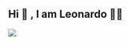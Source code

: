 
<h2>Hi 👋 , I am Leonardo 👨‍💻 </h2> 

<img src="https://img.shields.io/badge/LinkedIn-0077B5?style=for-the-badge&logo=linkedin&logoColor=white">
